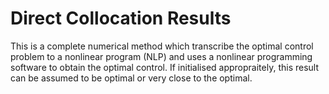 # Direct Collocation Results  

This is a complete numerical method which transcribe the optimal control problem to a nonlinear program (NLP) and  uses a nonlinear programming software to obtain the optimal control. If initialised appropraitely, this result can be assumed to be optimal or very close to the optimal. 


